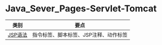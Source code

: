 # Java_Sever_Pages-Servlet-Tomcat
|类别|要点|
|:----:|:----:|
|[JSP语法](https://blog.csdn.net/m0_38024592/article/details/80149400)|指令标签、脚本标签、JSP注释、动作标签|
